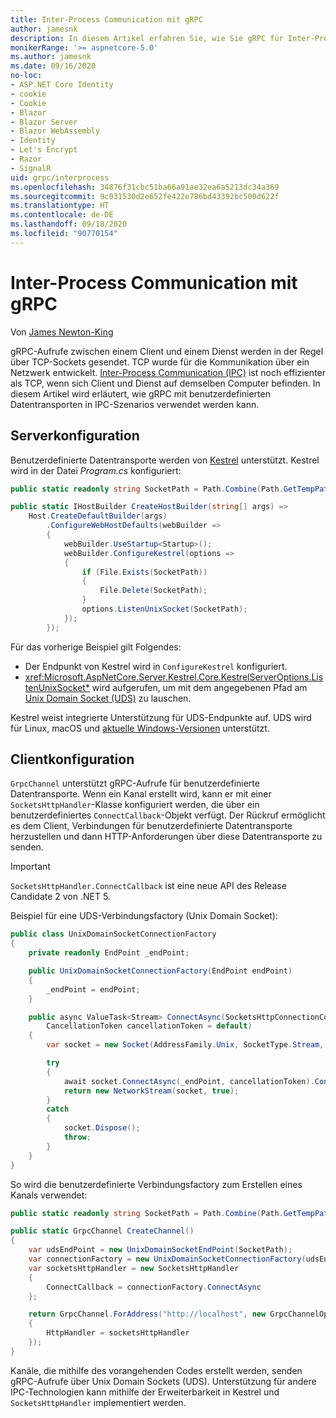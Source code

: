 ```yaml
---
title: Inter-Process Communication mit gRPC
author: jamesnk
description: In diesem Artikel erfahren Sie, wie Sie gRPC für Inter-Process Communication verwenden können.
monikerRange: '>= aspnetcore-5.0'
ms.author: jamesnk
ms.date: 09/16/2020
no-loc:
- ASP.NET Core Identity
- cookie
- Cookie
- Blazor
- Blazor Server
- Blazor WebAssembly
- Identity
- Let's Encrypt
- Razor
- SignalR
uid: grpc/interprocess
ms.openlocfilehash: 34876f31cbc51ba66a91ae32ea6a5213dc34a369
ms.sourcegitcommit: 9c031530d2e652fe422e786bd43392bc500d622f
ms.translationtype: HT
ms.contentlocale: de-DE
ms.lasthandoff: 09/18/2020
ms.locfileid: "90770154"
---
```

# <a name="inter-process-communication-with-grpc"></a>Inter-Process Communication mit gRPC

Von [James Newton-King](https://twitter.com/jamesnk)

gRPC-Aufrufe zwischen einem Client und einem Dienst werden in der Regel über TCP-Sockets gesendet. TCP wurde für die Kommunikation über ein Netzwerk entwickelt. [Inter-Process Communication (IPC)](https://wikipedia.org/wiki/Inter-process_communication) ist noch effizienter als TCP, wenn sich Client und Dienst auf demselben Computer befinden. In diesem Artikel wird erläutert, wie gRPC mit benutzerdefinierten Datentransporten in IPC-Szenarios verwendet werden kann.

## <a name="server-configuration"></a>Serverkonfiguration

Benutzerdefinierte Datentransporte werden von [Kestrel](xref:fundamentals/servers/kestrel) unterstützt. Kestrel wird in der Datei *Program.cs* konfiguriert:

```csharp
public static readonly string SocketPath = Path.Combine(Path.GetTempPath(), "socket.tmp");

public static IHostBuilder CreateHostBuilder(string[] args) =>
    Host.CreateDefaultBuilder(args)
        .ConfigureWebHostDefaults(webBuilder =>
        {
            webBuilder.UseStartup<Startup>();
            webBuilder.ConfigureKestrel(options =>
            {
                if (File.Exists(SocketPath))
                {
                    File.Delete(SocketPath);
                }
                options.ListenUnixSocket(SocketPath);
            });
        });
```

Für das vorherige Beispiel gilt Folgendes:

* Der Endpunkt von Kestrel wird in `ConfigureKestrel` konfiguriert.
* <xref:Microsoft.AspNetCore.Server.Kestrel.Core.KestrelServerOptions.ListenUnixSocket*> wird aufgerufen, um mit dem angegebenen Pfad am [Unix Domain Socket (UDS)](https://wikipedia.org/wiki/Unix_domain_socket) zu lauschen.

Kestrel weist integrierte Unterstützung für UDS-Endpunkte auf. UDS wird für Linux, macOS und [aktuelle Windows-Versionen](https://devblogs.microsoft.com/commandline/af_unix-comes-to-windows/) unterstützt.

## <a name="client-configuration"></a>Clientkonfiguration

`GrpcChannel` unterstützt gRPC-Aufrufe für benutzerdefinierte Datentransporte. Wenn ein Kanal erstellt wird, kann er mit einer `SocketsHttpHandler`-Klasse konfiguriert werden, die über ein benutzerdefiniertes `ConnectCallback`-Objekt verfügt. Der Rückruf ermöglicht es dem Client, Verbindungen für benutzerdefinierte Datentransporte herzustellen und dann HTTP-Anforderungen über diese Datentransporte zu senden.

> [!IMPORTANT]
> `SocketsHttpHandler.ConnectCallback` ist eine neue API des Release Candidate 2 von .NET 5.

Beispiel für eine UDS-Verbindungsfactory (Unix Domain Socket):

```csharp
public class UnixDomainSocketConnectionFactory
{
    private readonly EndPoint _endPoint;

    public UnixDomainSocketConnectionFactory(EndPoint endPoint)
    {
        _endPoint = endPoint;
    }

    public async ValueTask<Stream> ConnectAsync(SocketsHttpConnectionContext _,
        CancellationToken cancellationToken = default)
    {
        var socket = new Socket(AddressFamily.Unix, SocketType.Stream, ProtocolType.Unspecified);

        try
        {
            await socket.ConnectAsync(_endPoint, cancellationToken).ConfigureAwait(false);
            return new NetworkStream(socket, true);
        }
        catch
        {
            socket.Dispose();
            throw;
        }
    }
}
```

So wird die benutzerdefinierte Verbindungsfactory zum Erstellen eines Kanals verwendet:

```csharp
public static readonly string SocketPath = Path.Combine(Path.GetTempPath(), "socket.tmp");

public static GrpcChannel CreateChannel()
{
    var udsEndPoint = new UnixDomainSocketEndPoint(SocketPath);
    var connectionFactory = new UnixDomainSocketConnectionFactory(udsEndPoint);
    var socketsHttpHandler = new SocketsHttpHandler
    {
        ConnectCallback = connectionFactory.ConnectAsync
    };

    return GrpcChannel.ForAddress("http://localhost", new GrpcChannelOptions
    {
        HttpHandler = socketsHttpHandler
    });
}
```

Kanäle, die mithilfe des vorangehenden Codes erstellt werden, senden gRPC-Aufrufe über Unix Domain Sockets (UDS). Unterstützung für andere IPC-Technologien kann mithilfe der Erweiterbarkeit in Kestrel und `SocketsHttpHandler` implementiert werden.
